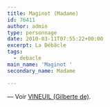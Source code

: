 ```yaml
---
title: Maginot (Madame)
id: 76411
author: admin
type: personnage
date: 2010-03-11T07:55:22+00:00
excerpt: La Débâcle
tags:
  - debacle
main_name: 'Maginot '
secondary_name: Madame

---
```

— Voir <a href="/personnage/vineuil-gilberte-de/" target="_self">VINEUIL (Gilberte de)</a>.